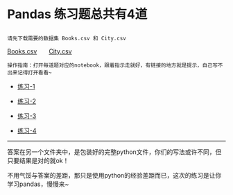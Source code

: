 # Pandas 练习题总共有4道<p>
    请先下载需要的数据集 Books.csv 和 City.csv
[Books.csv](https://github.com/eieneul/numpy-pandas/blob/master/Pandas%20%E7%BB%83%E4%B9%A0%E9%A2%98/Books.csv)&nbsp;&nbsp;&nbsp;&nbsp;&nbsp;&nbsp;&nbsp;[City.csv](https://github.com/eieneul/numpy-pandas/blob/master/Pandas%20%E7%BB%83%E4%B9%A0%E9%A2%98/City.csv)<p>
`操作指南：打开每道题对应的notebook，跟着指示走就好，有链接的地方就是提示，自己写不出来记得打开看看~`
* [练习-1](https://github.com/eieneul/numpy-pandas/blob/master/Pandas%20%E7%BB%83%E4%B9%A0%E9%A2%98/%E7%BB%83%E4%B9%A0-1.ipynb)<p>
* [练习-2](https://github.com/eieneul/numpy-pandas/blob/master/Pandas%20%E7%BB%83%E4%B9%A0%E9%A2%98/%E7%BB%83%E4%B9%A0-2.ipynb)<p>
* [练习-3](https://github.com/eieneul/numpy-pandas/blob/master/Pandas%20%E7%BB%83%E4%B9%A0%E9%A2%98/%E7%BB%83%E4%B9%A0-3.ipynb)<p>
* [练习-4](https://github.com/eieneul/numpy-pandas/blob/master/Pandas%20%E7%BB%83%E4%B9%A0%E9%A2%98/%E7%BB%83%E4%B9%A0-4.ipynb)
---------------------------------------------

答案在另一个文件夹中，是包装好的完整python文件，你们的写法或许不同，但只要结果是对的就ok！<p>
不用气馁与答案的差距，那只是使用python的经验差距而已，这次的练习是让你学习pandas，慢慢来~
